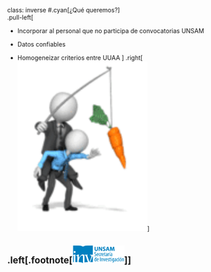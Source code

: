 class: inverse
#.cyan[¿Qué queremos?]
</br>
.pull-left[
* Incorporar al personal que no participa de convocatorias UNSAM

* Datos confiables

* Homogeneizar criterios entre UUAA
]
.right[<img src="./public/CUXglttwoVwJy.gif" width="300">]

.left[.footnote[<img src="./public/LogoSecInvHorizontalFondoTranspColor.gif" width="120">]]
---

